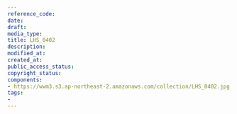 ```yaml
---
reference_code: 
date: 
draft: 
media_type: 
title: LHS_0402
description: 
modified_at: 
created_at: 
public_access_status: 
copyright_status: 
components:
- https://wwm3.s3.ap-northeast-2.amazonaws.com/collection/LHS_0402.jpg
tags:
- 
---
```

